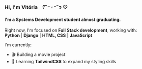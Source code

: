 ### Hi, I'm Vitória&nbsp;&nbsp;&nbsp;&nbsp;ᡣ˶ᵔ ᵕ ᵔ˶𐭩 ♡

#### I'm a Systems Development student almost graduating.

Right now, I'm focused on **Full Stack development**, working with:<br>
**Python**  |  **Django**  |  **HTML, CSS**  |  **JavaScript**<br>

I'm currently:
- 🎬 Building a movie project
- 🌈 Learning **TailwindCSS** to expand my styling skills

